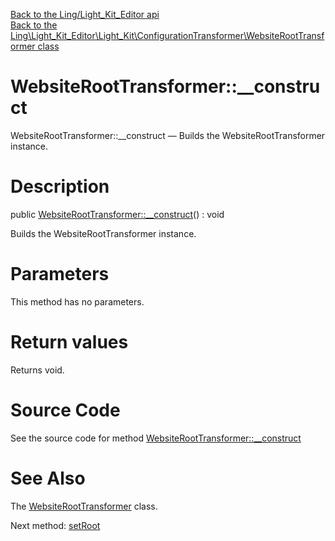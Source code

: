 [Back to the Ling/Light_Kit_Editor api](https://github.com/lingtalfi/Light_Kit_Editor/blob/master/doc/api/Ling/Light_Kit_Editor.md)<br>
[Back to the Ling\Light_Kit_Editor\Light_Kit\ConfigurationTransformer\WebsiteRootTransformer class](https://github.com/lingtalfi/Light_Kit_Editor/blob/master/doc/api/Ling/Light_Kit_Editor/Light_Kit/ConfigurationTransformer/WebsiteRootTransformer.md)


WebsiteRootTransformer::__construct
================



WebsiteRootTransformer::__construct — Builds the WebsiteRootTransformer instance.




Description
================


public [WebsiteRootTransformer::__construct](https://github.com/lingtalfi/Light_Kit_Editor/blob/master/doc/api/Ling/Light_Kit_Editor/Light_Kit/ConfigurationTransformer/WebsiteRootTransformer/__construct.md)() : void




Builds the WebsiteRootTransformer instance.




Parameters
================

This method has no parameters.


Return values
================

Returns void.








Source Code
===========
See the source code for method [WebsiteRootTransformer::__construct](https://github.com/lingtalfi/Light_Kit_Editor/blob/master/Light_Kit/ConfigurationTransformer/WebsiteRootTransformer.php#L26-L29)


See Also
================

The [WebsiteRootTransformer](https://github.com/lingtalfi/Light_Kit_Editor/blob/master/doc/api/Ling/Light_Kit_Editor/Light_Kit/ConfigurationTransformer/WebsiteRootTransformer.md) class.

Next method: [setRoot](https://github.com/lingtalfi/Light_Kit_Editor/blob/master/doc/api/Ling/Light_Kit_Editor/Light_Kit/ConfigurationTransformer/WebsiteRootTransformer/setRoot.md)<br>

